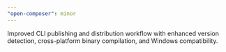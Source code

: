 ```yaml
---
"open-composer": minor
---
```


Improved CLI publishing and distribution workflow with enhanced version detection, cross-platform binary compilation, and Windows compatibility.
